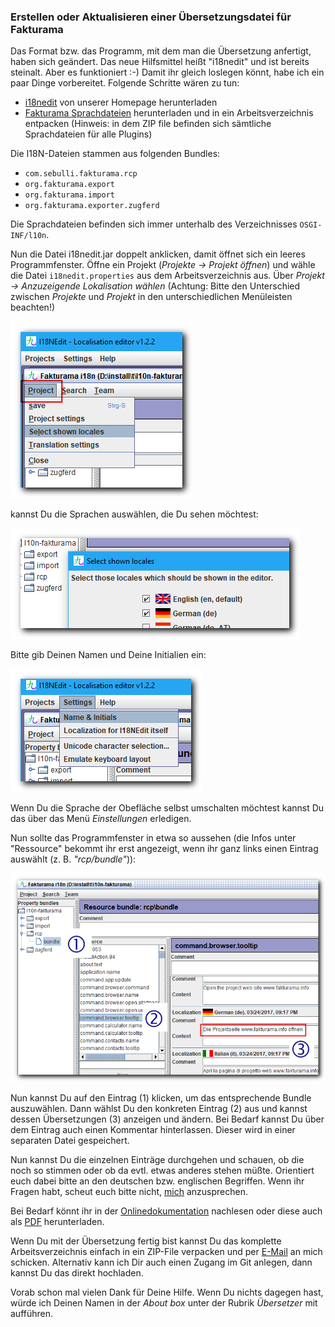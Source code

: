 ### Erstellen oder Aktualisieren einer Übersetzungsdatei für Fakturama

Das Format bzw. das Programm, mit dem man die Übersetzung anfertigt, haben sich geändert. Das neue Hilfsmittel heißt "i18nedit" und ist bereits steinalt. Aber es funktioniert :-) Damit ihr gleich loslegen könnt, habe ich ein paar Dinge vorbereitet. Folgende Schritte wären zu tun:

* [i18nedit](http://files.fakturama.info/dev/i18nedit.jar) von unserer Homepage herunterladen
* [Fakturama Sprachdateien](http://files.fakturama.info/dev/current_i18n-fakturama.zip) herunterladen und in ein Arbeitsverzeichnis entpacken (Hinweis: in dem ZIP file befinden sich sämtliche Sprachdateien für alle Plugins)

Die I18N-Dateien stammen aus folgenden Bundles:

* `com.sebulli.fakturama.rcp`
* `org.fakturama.export`
* `org.fakturama.import`
* `org.fakturama.exporter.zugferd`

Die Sprachdateien befinden sich immer unterhalb des Verzeichnisses `OSGI-INF/l10n`.

Nun die Datei i18nedit.jar doppelt anklicken, damit öffnet sich ein leeres Programmfenster. Öffne ein Projekt (_Projekte &rarr; Projekt öffnen_) und wähle die Datei `i18nedit.properties` aus dem Arbeitsverzeichnis aus. Über _Projekt &rarr; Anzuzeigende Lokalisation wählen_ (Achtung: Bitte den Unterschied zwischen _Projekte_ und _Projekt_ in den unterschiedlichen Menüleisten beachten!)

![](images/i18nedit_select_locales.png)

kannst Du die Sprachen auswählen, die Du sehen möchtest:

![](images/i18nedit_shown_locales.png)

Bitte gib Deinen Namen und Deine Initialien ein:

![](images/i18nedit_setname.png)

Wenn Du die Sprache der Obefläche selbst umschalten möchtest kannst Du das über das Menü _Einstellungen_ erledigen.

Nun sollte das Programmfenster in etwa so aussehen (die Infos unter "Ressource" bekommt ihr erst angezeigt, wenn ihr ganz links einen Eintrag auswählt (z. B. _"rcp/bundle"_)):

![](images/i18nedit_editor.png)

Nun kannst Du auf den Eintrag (1) klicken, um das entsprechende Bundle auszuwählen. Dann wählst Du den konkreten Eintrag (2) aus und kannst dessen Übersetzungen (3) anzeigen und ändern. Bei Bedarf kannst Du über dem Eintrag auch einen Kommentar hinterlassen. Dieser wird in einer separaten Datei gespeichert.

Nun kannst Du die einzelnen Einträge durchgehen und schauen, ob die noch so stimmen oder ob da evtl. etwas anderes stehen müßte. Orientiert euch dabei bitte an den deutschen bzw. englischen Begriffen. Wenn ihr Fragen habt, scheut euch bitte nicht, [mich](mailto:ralf.heydenreich@fakturama.info) anzusprechen. 

Bei Bedarf könnt ihr in der [Onlinedokumentation](http://files.fakturama.info/dev/i18nedit-help/onepagehtml) nachlesen oder diese auch als [PDF](http://files.fakturama.info/dev/I18NEdit.pdf) herunterladen. 

Wenn Du mit der Übersetzung fertig bist kannst Du das komplette Arbeitsverzeichnis einfach in ein ZIP-File verpacken und per [E-Mail](mailto:ralf.heydenreich@fakturama.info) an mich schicken. Alternativ kann ich Dir auch einen Zugang im Git anlegen, dann kannst Du das direkt hochladen.

Vorab schon mal vielen Dank für Deine Hilfe. Wenn Du nichts dagegen hast, würde ich Deinen Namen in der _About box_ unter der Rubrik _Übersetzer_ mit aufführen.